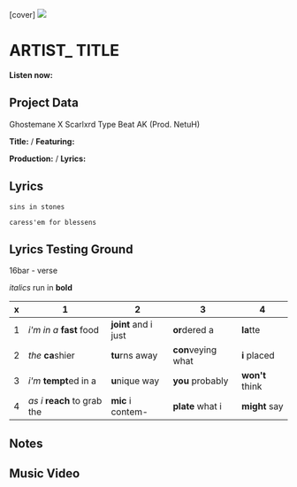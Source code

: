 [cover] ![](57175019_319474918741616_8502199518755923887_n.jpg)

# ARTIST_ TITLE

**Listen now:** 

## Project Data

Ghostemane X Scarlxrd Type Beat AK (Prod. NetuH)

**Title:**  / **Featuring:** 

**Production:**  / **Lyrics:** 

## Lyrics

```
sins in stones

caress'em for blessens

```

## Lyrics Testing Ground

16bar - verse

*italics* run in
**bold**

| x | 1 | 2 | 3 | 4 |
|---|---|---|---|---|
| 1 | *i'm in a* **fast** food | **joint** and i just  | **or**dered a  | **la**tte  |
| 2 | *the* **ca**shier | **tu**rns away  |  **con**veying what |  **i** placed |
| 3 | *i'm* **tempt**ed in a | **u**nique way  |  **you** probably |  **won't** think |
| 4 | *as i* **reach** to grab the |  **mic** i contem-  | **plate** what i | **might** say |

## Notes

## Music Video
